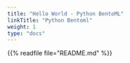 ```yaml
---
title: "Hello World - Python BentoML"
linkTitle: "Python Bentoml"
weight: 1
type: "docs"
---
```


{{% readfile file="README.md" %}}
